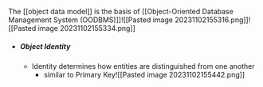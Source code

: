 The [[object data model]] is the basis of [[Object-Oriented Database Management System (OODBMS)]]![[Pasted image 20231102155316.png]]![[Pasted image 20231102155334.png]]

- ##### Object Identity
	- Identity determines how entities are distinguished from one another
		- similar to Primary Key![[Pasted image 20231102155442.png]]